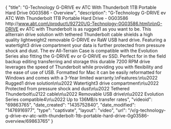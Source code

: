 {
    "title": "G-Technology G-DRIVE ev ATC With Thunderbolt 1TB Portable Hard Drive 0G03586 - Overview",
    "description": "G-Technology G-DRIVE ev ATC With Thunderbolt 1TB Portable Hard Drive  - 0G03586 http:\/\/www.abt.com\/product\/92720\/G-Technology-0G03586.html\n\nG-DRIVE ev ATC with Thunderbolt is as rugged1 as you want to be. This allterrain drive solution with tethered Thunderbolt cable shields a high quality lightweight2  removable G-DRIVE ev RaW USB hard drive. Featuring a watertight3 drive compartment your data is further protected from pressure shock and dust. The ev All-Terrain Case is compatible with the Evolution Series also fitting the G-DRIVE ev or G-DRIVE ev SSD. Perfect for in the field backup editing transferring and storage this durable 7200 RPM drive leverages the speed of Thunderbolt while providing you with flexibility and the ease of use of USB. Formatted for Mac it can be easily reformatted for Windows and comes with a 3-Year limited warranty.\nFeatures:\n\u2022 Rugged1 drive solution\n\u2022 Watertight3 drive compartment\n\u2022 Protected from pressure shock and dust\n\u2022 Tethered Thunderbolt\u2122 cable\n\u2022 Removable USB drive\n\u2022 Evolution Series compatible4\n\u2022 Up to 136MB\/s transfer rates",
    "videoid": "69863765",
    "date_created": "1435752840",
    "date_modified": "1476916977",
    "type": "captivate",
    "layout": "video",
    "url": "\/v\/g-technology-g-drive-ev-atc-with-thunderbolt-1tb-portable-hard-drive-0g03586-overview\/69863765"
}